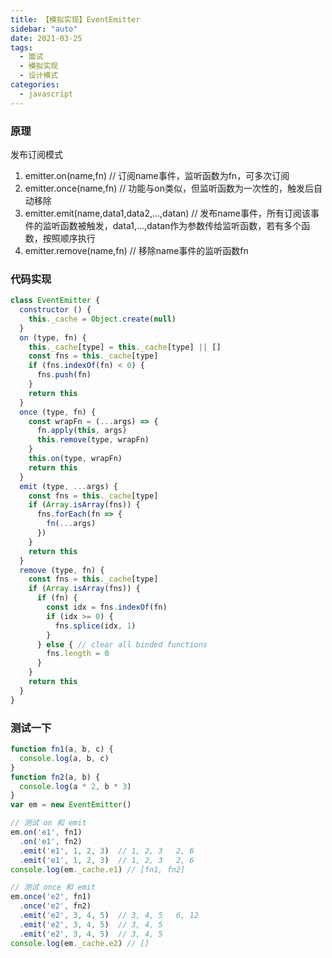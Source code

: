 ```yaml
---
title: 【模拟实现】EventEmitter
sidebar: "auto"
date: 2021-03-25
tags:
  - 面试
  - 模拟实现
  - 设计模式
categories:
  - javascript
---
```


### 原理

发布订阅模式

1. emitter.on(name,fn) // 订阅name事件，监听函数为fn，可多次订阅
2. emitter.once(name,fn)  // 功能与on类似，但监听函数为一次性的，触发后自动移除
3. emitter.emit(name,data1,data2,...,datan) // 发布name事件，所有订阅该事件的监听函数被触发，data1,…,datan作为参数传给监听函数，若有多个函数，按照顺序执行
4. emitter.remove(name,fn) // 移除name事件的监听函数fn

### 代码实现

```js
class EventEmitter {
  constructor () {
    this._cache = Object.create(null)
  }
  on (type, fn) {
    this._cache[type] = this._cache[type] || []
    const fns = this._cache[type]
    if (fns.indexOf(fn) < 0) {
      fns.push(fn)
    }
    return this
  }
  once (type, fn) {
    const wrapFn = (...args) => {
      fn.apply(this, args)
      this.remove(type, wrapFn)
    }
    this.on(type, wrapFn)
    return this
  }
  emit (type, ...args) {
    const fns = this._cache[type]
    if (Array.isArray(fns)) {
      fns.forEach(fn => {
        fn(...args)
      })
    }
    return this
  }
  remove (type, fn) {
    const fns = this._cache[type]
    if (Array.isArray(fns)) {
      if (fn) {
        const idx = fns.indexOf(fn)
        if (idx >= 0) {
          fns.splice(idx, 1)
        }
      } else { // clear all binded functions
        fns.length = 0
      }
    }
    return this
  }
}
```

### 测试一下

```js
function fn1(a, b, c) {
  console.log(a, b, c)
}
function fn2(a, b) {
  console.log(a * 2, b * 3)
}
var em = new EventEmitter()

// 测试 on 和 emit
em.on('e1', fn1)
  .on('e1', fn2)
  .emit('e1', 1, 2, 3)  // 1, 2, 3   2, 6
  .emit('e1', 1, 2, 3)  // 1, 2, 3   2, 6
console.log(em._cache.e1) // [fn1, fn2]

// 测试 once 和 emit
em.once('e2', fn1)
  .once('e2', fn2)
  .emit('e2', 3, 4, 5)  // 3, 4, 5   6, 12
  .emit('e2', 3, 4, 5)  // 3, 4, 5
  .emit('e2', 3, 4, 5)  // 3, 4, 5
console.log(em._cache.e2) // []
```
